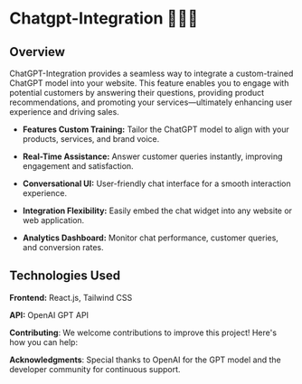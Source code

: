 # Chatgpt-Integration 🤖💬🌐
## Overview
ChatGPT-Integration provides a seamless way to integrate a custom-trained ChatGPT model into your website. This feature enables you to engage with potential customers by answering their questions, providing product recommendations, and promoting your services—ultimately enhancing user experience and driving sales.

- **Features Custom Training:** Tailor the ChatGPT model to align with your products, services, and brand voice.

- **Real-Time Assistance:** Answer customer queries instantly, improving engagement and satisfaction.

- **Conversational UI:** User-friendly chat interface for a smooth interaction experience.

- **Integration Flexibility:** Easily embed the chat widget into any website or web application.

- **Analytics Dashboard:** Monitor chat performance, customer queries, and conversion rates.

## Technologies Used

**Frontend:** React.js, Tailwind CSS

**API:** OpenAI GPT API

**Contributing**:
We welcome contributions to improve this project! Here's how you can help:

**Acknowledgments**: Special thanks to OpenAI for the GPT model and the developer community for continuous support.

